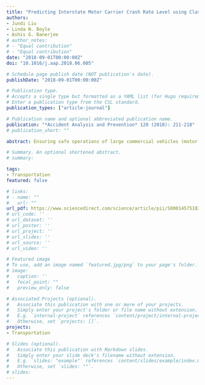 ```yaml
---
title: "Predicting Interstate Motor Carrier Crash Rate Level using Classification M odels"
authors:
- Jundi Liu
- Linda N. Boyle
- Ashis G. Banerjee
# author_notes:
# - "Equal contribution"
# - "Equal contribution"
date: "2018-09-01T00:00:00Z"
doi: "10.1016/j.aap.2018.06.005"

# Schedule page publish date (NOT publication's date).
publishDate: "2018-09-01T00:00:00Z"

# Publication type.
# Accepts a single type but formatted as a YAML list (for Hugo requirements).
# Enter a publication type from the CSL standard.
publication_types: ["article-journal"]

# Publication name and optional abbreviated publication name.
publication: "*Accident Analysis and Prevention* 120 (2018): 211-218"
# publication_short: ""

abstract: Ensuring safe operations of large commercial vehicles (motor carriers) remains an important challenge, particularly in the United States. While the federal regulatory agency has instituted a compliance review-based rating method to encourage carriers to improve their safety levels, concerns have been expressed regarding the effectiveness of the current ratings. In this paper, we consider a crash rate level (high, medium, and low) rather than a compliance review-based rating (satisfactory, conditional satisfactory, and unsatisfactory). We demonstrate an automated way of predicting the crash rate levels for each carrier using three different classification models (Artificial Neural Network, Classification and Regression Tree (CART), and Support Vector Machine) and three separate variable selection methods (Empirical Evidence, Multiple Factor Analysis, Garson's algorithm). The predicted crash rate levels (high, low) are compared to the assigned levels based on the current safety rating method. The results indicate the feasibility of crash rate level as an effective measure of carrier safety, with CART having the best performance.

# Summary. An optional shortened abstract.
# summary: 

tags:
- Transportation
featured: false

# links:
# - name: ""
#   url: ""
url_pdf: https://www.sciencedirect.com/science/article/pii/S0001457518302227
# url_code: ''
# url_dataset: ''
# url_poster: ''
# url_project: ''
# url_slides: ''
# url_source: ''
# url_video: ''

# Featured image
# To use, add an image named `featured.jpg/png` to your page's folder. 
# image:
#   caption: ''
#   focal_point: ""
#   preview_only: false

# Associated Projects (optional).
#   Associate this publication with one or more of your projects.
#   Simply enter your project's folder or file name without extension.
#   E.g. `internal-project` references `content/project/internal-project/index.md`.
#   Otherwise, set `projects: []`.
projects: 
- Transportation

# Slides (optional).
#   Associate this publication with Markdown slides.
#   Simply enter your slide deck's filename without extension.
#   E.g. `slides: "example"` references `content/slides/example/index.md`.
#   Otherwise, set `slides: ""`.
# slides: 
---
```

<!-- 
{{% callout note %}}
Click the *Cite* button above to demo the feature to enable visitors to import publication metadata into their reference management software.
{{% /callout %}}

{{% callout note %}}
Create your slides in Markdown - click the *Slides* button to check out the example.
{{% /callout %}}

Add the publication's **full text** or **supplementary notes** here. You can use rich formatting such as including [code, math, and images](https://docs.hugoblox.com/content/writing-markdown-latex/). -->
